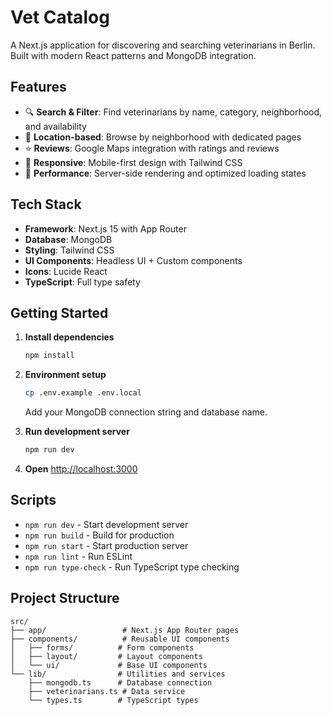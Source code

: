 # Vet Catalog

A Next.js application for discovering and searching veterinarians in Berlin. Built with modern React patterns and MongoDB integration.

## Features

- 🔍 **Search & Filter**: Find veterinarians by name, category, neighborhood, and availability
- 📍 **Location-based**: Browse by neighborhood with dedicated pages
- ⭐ **Reviews**: Google Maps integration with ratings and reviews
- 📱 **Responsive**: Mobile-first design with Tailwind CSS
- 🚀 **Performance**: Server-side rendering and optimized loading states

## Tech Stack

- **Framework**: Next.js 15 with App Router
- **Database**: MongoDB
- **Styling**: Tailwind CSS
- **UI Components**: Headless UI + Custom components
- **Icons**: Lucide React
- **TypeScript**: Full type safety

## Getting Started

1. **Install dependencies**
   ```bash
   npm install
   ```

2. **Environment setup**
   ```bash
   cp .env.example .env.local
   ```
   Add your MongoDB connection string and database name.

3. **Run development server**
   ```bash
   npm run dev
   ```

4. **Open** [http://localhost:3000](http://localhost:3000)

## Scripts

- `npm run dev` - Start development server
- `npm run build` - Build for production
- `npm run start` - Start production server
- `npm run lint` - Run ESLint
- `npm run type-check` - Run TypeScript type checking

## Project Structure

```
src/
├── app/                 # Next.js App Router pages
├── components/          # Reusable UI components
│   ├── forms/          # Form components
│   ├── layout/         # Layout components
│   └── ui/             # Base UI components
└── lib/                # Utilities and services
    ├── mongodb.ts      # Database connection
    ├── veterinarians.ts # Data service
    └── types.ts        # TypeScript types
```
